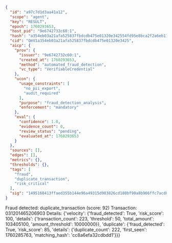 ```json
{
  "id": "a97c7d1d3aa41a12",
  "scope": "agent",
  "key": "RESULT",
  "epoch": 1760293653,
  "host_pid": "9e6742732c60:1",
  "hash": "a354eb03a21afa525837fbdcdb475e01320e342554fd95e8bca2f2a6eb113f76",
  "cid": "QmV1a354eb03a21afa525837fbdcdb475e01320e3425",
  "aicp": {
    "prov": {
      "issuer": "9e6742732c60:1",
      "created_at": 1760293653,
      "method": "automated_fraud_detection",
      "vc_type": "VerifiableCredential"
    },
    "ucon": {
      "usage_constraints": [
        "no_pii_export",
        "audit_required"
      ],
      "purpose": "fraud_detection_analysis",
      "enforcement": "mandatory"
    },
    "eval": {
      "confidence": 1.0,
      "evidence_count": 0,
      "review_status": "pending",
      "evaluated_at": 1760293653
    }
  },
  "sources": [],
  "edges": [],
  "metrics": {},
  "thresholds": {},
  "tags": [
    "fraud",
    "duplicate_transaction",
    "risk_critical"
  ],
  "sig": "1495160413ffaed355b144e96a49315d903826cd180bf90a8b966ffc7acd8aca"
}
```

Fraud detected: duplicate_transaction (score: 92)
Transaction: 031201465206903
Details: {'velocity': {'fraud_detected': True, 'risk_score': 100, 'details': {'transaction_count': 223, 'threshold': 50, 'total_amount': 103405100, 'amount_threshold': 10000000}}, 'duplicate': {'fraud_detected': True, 'risk_score': 85, 'details': {'duplicate_count': 222, 'first_seen': 1760285763, 'matching_hash': 'cc8a6efa32cdbdd1'}}}